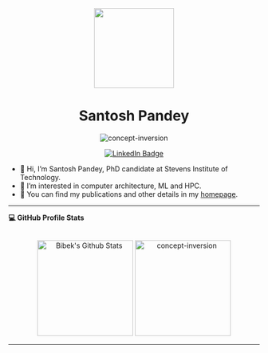 <div id="header" align="center">
  <img src="https://media.giphy.com/media/0IAPszdB8MMjPxNhFL/giphy.gif" width="160"/>
</div>

<h1 align="center">Santosh Pandey</h1>
<!-- <img src="https://media.giphy.com/media/1AIRDSTGfhP5wVUhtz/giphy.gif" width="70"> -->
<p align="center"> 
	<img src="https://komarev.com/ghpvc/?username=concept-inversion&label=Profile%20views&color=0e75b6&style=plastic" alt="concept-inversion" /> 
</p>

<div id="badges" align="center">
  <a href="https://www.linkedin.com/in/santoshpandey1995">
    <img src="https://img.shields.io/badge/LinkedIn-blue?style=for-the-badge&logo=linkedin&logoColor=white" alt="LinkedIn Badge"/>
  </a>
</div>


- 👋 Hi, I’m Santosh Pandey, PhD candidate at Stevens Institute of Technology. 
- 👀 I’m interested in computer architecture, ML and HPC. 
- 🌱 You can find my publications and other details in my [homepage](https://concept-inversion.github.io/).

----

  <summary><b>💻 GitHub Profile Stats</b></summary>
  <br/>
  <p align="center">
    <a href="https://github.com/anuraghazra/github-readme-stats"><img alt="Bibek's Github Stats" src="https://github-readme-stats.vercel.app/api?username=concept-inversion&show_icons=true&count_private=true&theme=algolia" height="192px"/></a>
	  <img src="https://github-readme-stats.vercel.app/api/top-langs?username=concept-inversion&langs_count=10&show_icons=true&locale=en&layout=compact&theme=algolia" alt="concept-inversion" height="192px"/>
  </p>

----

<!---
concept-inversion/concept-inversion is a ✨ special ✨ repository because its `README.md` (this file) appears on your GitHub profile.
You can click the Preview link to take a look at your changes.
--->

